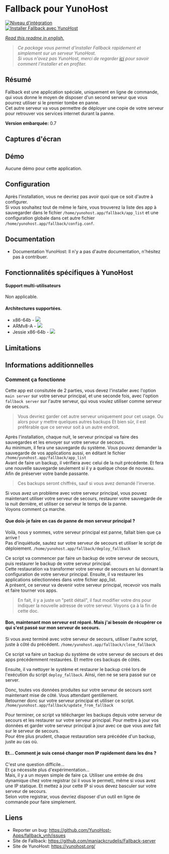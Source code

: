 # Fallback pour YunoHost

[![Niveau d'intégration](https://dash.yunohost.org/integration/fallback.svg)](https://dash.yunohost.org/appci/app/fallback)  
[![Installer Fallback avec YunoHost](https://install-app.yunohost.org/install-with-yunohost.png)](https://install-app.yunohost.org/?app=fallback)

*[Read this readme in english.](./README.md)*

> *Ce package vous permet d'installer Fallback rapidement et simplement sur un serveur YunoHost.  
Si vous n'avez pas YunoHost, merci de regarder [ici](https://yunohost.org/#/install_fr) pour savoir comment l'installer et en profiter.*

## Résumé
Fallback est une application spéciale, uniquement en ligne de commande, qui vous donne le moyen de disposer d'un second serveur que vous pourrez utiliser si le premier tombe en panne.  
Cet autre serveur va vous permettre de déployer une copie de votre serveur pour retrouver vos services internet durant la panne.

**Version embarquée:** 0.7

## Captures d'écran

## Démo

Aucune démo pour cette application.

## Configuration

Après l'installation, vous ne devriez pas avoir quoi que ce soit d'autre à configurer.  
Si vous souhaitez tout de même le faire, vous trouverez la liste des app à sauvegarder dans le fichier `/home/yunohost.app/fallback/app_list` et une configuration globale dans cet autre fichier `/home/yunohost.app/fallback/config.conf`.

## Documentation

 * Documentation YunoHost: Il n'y a pas d'autre documentation, n'hésitez pas à contribuer.

## Fonctionnalités spécifiques à YunoHost

#### Support multi-utilisateurs

Non applicable.

#### Architectures supportées.

* x86-64b - ![](https://ci-apps.yunohost.org/ci/logs/fallback%20%28Community%29.svg)
* ARMv8-A - ![](https://ci-apps-arm.yunohost.org/ci/logs/fallback%20%28Community%29.svg)
* Jessie x86-64b - ![](https://ci-stretch.nohost.me/ci/logs/fallback%20%28Community%29.svg)

## Limitations

## Informations additionnelles

### Comment ça fonctionne

Cette app est consitutée de 2 parties, vous devez l'installer avec l'option `main server` sur votre serveur principal, et une seconde fois, avec l'option `fallback server` sur l'autre serveur, qui vous voulez utiliser comme serveur de secours.
> Vous devriez garder cet autre serveur uniquement pour cet usage. Ou alors pour y mettre quelques autres backups Et bien sûr, il est préférable que ce serveur soit à un autre endroit.

Après l'installation, chaque nuit, le serveur principal va faire des sauvegardes et les envoyer sur votre serveur de secours.  
Au minimum, il fera une sauvegarde du système. Vous pouvez demander la sauvegarde de vos applications aussi, en éditant le fichier `/home/yunohost.app/fallback/app_list`  
Avant de faire un backup, il vérifiera avec celui de la nuit précédente. Et fera une nouvelle sauvegarde seulement si il y a quelque chose de nouveau. Afin de préserver votre bande passante.
> Ces backups seront chiffrés, sauf si vous avez demandé l'inverse.

Si vous avez un problème avec votre serveur principal, vous pouvez maintenant utiliser votre serveur de secours, restaurer votre sauvegarde de la nuit dernière, et utiliser ce serveur le temps de la panne.  
Voyons comment ça marche.

#### Que dois-je faire en cas de panne de mon serveur principal ?

Voilà, nous y sommes, votre serveur principal est panne, fallait bien que ça arrive !  
Pas d'inquiétude, sautez sur votre serveur de secours et utiliser le script de déploiement.
`/home/yunohost.app/fallback/deploy_fallback`

Ce script va commencer par faire un backup de votre serveur de secours, puis restaurer le backup de votre serveur principal.  
Cette restauration va transformer votre serveur de secours en lui donnant la configuration de votre serveur principal. Ensuite, il va restaurer les applications sélectionnées dans votre fichier app_list.  
A présent, ce serveur va devenir votre serveur principal, recevoir vos mails et faire tourner vos apps.
> En fait, il y a juste un "petit détail", il faut modifier votre dns pour indiquer la nouvelle adresse de votre serveur. Voyons ça à la fin de cette doc.

#### Bon, maintenant mon serveur est réparé. Mais j'ai besoin de récupérer ce qui s'est passé sur mon serveur de secours.

Si vous avez terminé avec votre serveur de secours, utiliser l'autre script, juste à côté du précédent.
`/home/yunohost.app/fallback/close_fallback`

Ce script va faire un backup du système de votre serveur de secours et des apps précédemment restaurées. Et mettre ces backups de côtés.  

Ensuite, il va nettoyer le système et restaurer le backup créé lors de l'exécution du script `deploy_fallback`. Ainsi, rien ne se sera passé sur ce server.

Donc, toutes vos données produites sur votre serveur de secours sont maintenant mise de côté. Vous attendant gentillement.  
Retourner donc sur votre serveur principal et utiliser ce script.  
`/home/yunohost.app/fallback/update_from_fallback`

Pour terminer, ce script va télécharger les backups depuis votre serveur de secours et les restaurer sur votre serveur principal. Pour mettre à jour vos données et garder votre serveur principal à jour avec ce que vous avez fait sur le serveur de secours.  
Pour être plus prudent, chaque restauration sera précédée d'un backup, juste au cas où.

#### Et... Comment je suis censé changer mon IP rapidement dans les dns ?

C'est une question difficile...  
Et ça nécessite plus d'expérimentation...  
Mais, il y a un moyen simple de faire ça. Utiliser une entrée de dns dynamique chez votre registrar (si il vous le permet), même si vous avez une IP statique. Et mettez à jour cette IP si vous devez basculer sur votre serveur de secours.  
Selon votre registrar, vous devriez disposer d'un outil en ligne de commande pour faire simplement.

## Liens

 * Reporter un bug: https://github.com/YunoHost-Apps/fallback_ynh/issues
 * Site de Fallback: https://github.com/maniackcrudelis/Fallback-server
 * Site de YunoHost: https://yunohost.org/
